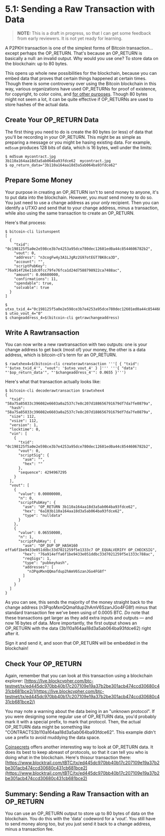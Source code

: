 # 5.1: Sending a Raw Transaction with Data

> **NOTE:** This is a draft in progress, so that I can get some feedback from early reviewers. It is not yet ready for learning.

A P2PKH transaction is one of the simplest forms of Bitcoin transaction... except perhaps the OP_RETURN. That's because an OP_RETURN is basically a null: an invalid output. Why would you use one? To store data on the blockchain: up to 80 bytes. 

This opens up whole new possibilities for the blockchain, because you can embed data that proves that certain things happened at certain times. Though there is some controversy over using the Bitcoin blockchain in this way, various organizations have used OP_RETURNs for proof of existence, for copyright, to color coins, and [for other purposes](https://en.bitcoin.it/wiki/OP_RETURN). Though 80 bytes might not seem a lot, it can be quite effective if OP_RETURNs are used to store hashes of the actual data.

## Create Your OP_RETURN Data

The first thing you need to do is create the 80 bytes (or less) of data that you'll be recording in your OP_RETURN. This might be as simple as preparing a message or you might be hasing existing data. For example, `md5sum` produces 128 bits of data, which is 16 bytes, well under the limits:
```
$ md5sum mycontract.jpg 
3b110a164aa18d3a5ab064ba93fdce62  mycontract.jpg
$ op_return_data="3b110a164aa18d3a5ab064ba93fdce62"
```

## Prepare Some Money

Your purpose in creating an OP_RETURN isn't to send money to anyone, it's to put data into the blockchain. However, you _must_ send money to do so. You just need to use a change address as your _only_ recipient. Then you can identify a UTXO and send that to your change address, minus a transaction, while also using the same transaction to create an OP_RETURN.

Here's that process:
```
$ bitcoin-cli listunspent
[
  {
    "txid": "0c198125f5a0e2e598ce3b7e4253a95dce780dec12601ed0a44c8544606782b2",
    "vout": 0,
    "address": "n3cogFw4y3A1LJgRz2G97otEGT7BK8ca3D",
    "account": "",
    "scriptPubKey": "76a914f26e11dc0fcc79fe76fca1d24d7588798922ca7488ac",
    "amount": 0.06600000,
    "confirmations": 11,
    "spendable": true,
    "solvable": true
  }
]

$ utxo_txid_4="0c198125f5a0e2e598ce3b7e4253a95dce780dec12601ed0a44c8544606782b2"
$ utxo_vout_4="0"
$ changeaddress_4=$(bitcoin-cli getrawchangeaddress)
```

## Write A Rawtransaction

You can now write a new rawtransaction with two outputs: one is your change address to get back (most of) your money, the other is a data address, which is bitcoin-cli's term for an OP_RETURN.
```
$ rawtxhex4=$(bitcoin-cli createrawtransaction '''[ { "txid": "'$utxo_txid_4'", "vout": '$utxo_vout_4' } ]''' '''{ "data": "'$op_return_data'", "'$changeaddress_4'": 0.0655 }''')
```

Here's what that transaction actually looks like:
```
$ bitcoin-cli decoderawtransaction $rawtxhex4
{
  "txid": "58a75a85833c396082e6603a0a2537c7e8c207d188656791679df7da7fe0879a",
  "hash": "58a75a85833c396082e6603a0a2537c7e8c207d188656791679df7da7fe0879a",
  "size": 112,
  "vsize": 112,
  "version": 1,
  "locktime": 0,
  "vin": [
    {
      "txid": "0c198125f5a0e2e598ce3b7e4253a95dce780dec12601ed0a44c8544606782b2",
      "vout": 0,
      "scriptSig": {
        "asm": "",
        "hex": ""
      },
      "sequence": 4294967295
    }
  ],
  "vout": [
    {
      "value": 0.00000000,
      "n": 0,
      "scriptPubKey": {
        "asm": "OP_RETURN 3b110a164aa18d3a5ab064ba93fdce62",
        "hex": "6a103b110a164aa18d3a5ab064ba93fdce62",
        "type": "nulldata"
      }
    }, 
    {
      "value": 0.06550000,
      "n": 1,
      "scriptPubKey": {
        "asm": "OP_DUP OP_HASH160 effa6f1be9433e051ddbc33d7021259f5e1333c7 OP_EQUALVERIFY OP_CHECKSIG",
        "hex": "76a914effa6f1be9433e051ddbc33d7021259f5e1333c788ac",
        "reqSigs": 1,
        "type": "pubkeyhash",
        "addresses": [
          "n3PqoMxnQQmafdup2hAmV6SzanJGo4FG8f"
        ]
      }
    }
  ]
}
```
As you can see, this sends the majority of the money straight back to the change address (n3PqoMxnQQmafdup2hAmV6SzanJGo4FG8f) minus that standard transaction fee we've been using of 0.0005 BTC. _Do_ note that these transactions get larger as they add extra inputs and outputs — and now 16 bytes of data. More importantly, the first output shows an OP_RETURN with the data (3b110a164aa18d3a5ab064ba93fdce62) right after it.

Sign it and send it, and soon that OP_RETURN will be embedded in the blockchain!

## Check Your OP_RETURN

Again, remember that you can look at this transaction using a blockchain explorer: [https://live.blockcypher.com/btc-testnet/tx/ed445dc970bb40b17c207109e19a37b2be301acb474ccd30680c431cb681bce2/](https://live.blockcypher.com/btc-testnet/tx/ed445dc970bb40b17c207109e19a37b2be301acb474ccd30680c431cb681bce2/)

You may note a warning about the data being in an "unknown protocol". If you were designing some regular use of OP_RETURN data, you'd probably mark it with a special prefix, to mark that protocol. Then, the actual OP_RETURN data might be something like "CONTRACTS3b110a164aa18d3a5ab064ba93fdce62". This example didn't use a prefix to avoid muddying the data space.

[Coinsecrets](http://coinsecrets.org/) offers another interesting way to look at OP_RETURN data. It does its best to keep abreast of protocols, so that it can tell you who is doing what in the blockchain. Here's thisour transaction there: [https://www.blocktrail.com/tBTC/tx/ed445dc970bb40b17c207109e19a37b2be301acb474ccd30680c431cb681bce2](https://www.blocktrail.com/tBTC/tx/ed445dc970bb40b17c207109e19a37b2be301acb474ccd30680c431cb681bce2)

## Summary: Sending a Raw Transaction with an OP_RETURN

You can use an OP_RETURN output to store up to 80 bytes of data on the blockchain. You do this with the 'data' codeword for a 'vout'. You still have to send money along too, but you just send it back to a change address, minus a transaction fee.



